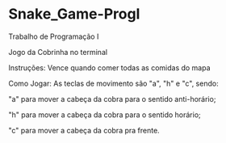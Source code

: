# Snake_Game-ProgI
Trabalho de Programação I

Jogo da Cobrinha no terminal

Instruções: Vence quando comer todas as comidas do mapa

Como Jogar: As teclas de movimento são "a", "h" e "c", sendo:

"a" para mover a cabeça da cobra para o sentido anti-horário;

"h" para mover a cabeça da cobra para o sentido horário;

"c" para mover a cabeça da cobra pra frente.
